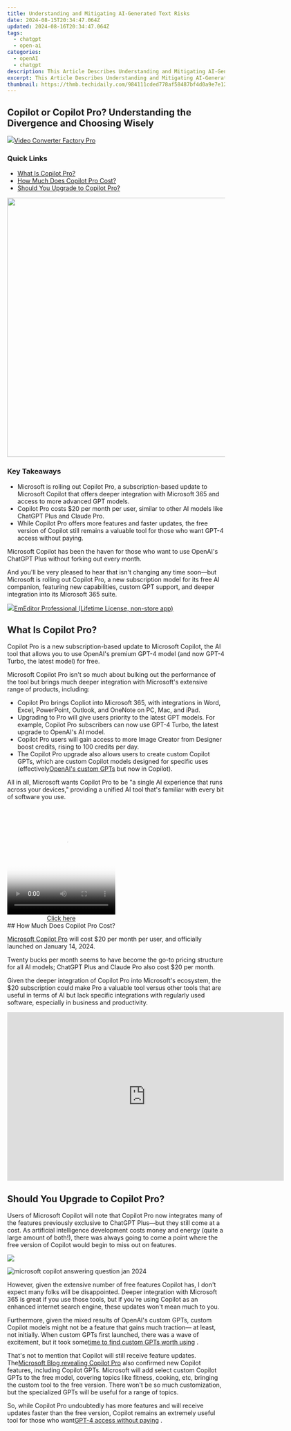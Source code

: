 ```yaml
---
title: Understanding and Mitigating AI-Generated Text Risks
date: 2024-08-15T20:34:47.064Z
updated: 2024-08-16T20:34:47.064Z
tags:
  - chatgpt
  - open-ai
categories:
  - openAI
  - chatgpt
description: This Article Describes Understanding and Mitigating AI-Generated Text Risks
excerpt: This Article Describes Understanding and Mitigating AI-Generated Text Risks
thumbnail: https://thmb.techidaily.com/984111cded778af58487bf4d0a9e7e12742129a74c44be61b9a0afddf486bcf9.jpg
---
```


## Copilot or Copilot Pro? Understanding the Divergence and Choosing Wisely

<!-- affiliate ads begin -->
<a href="https://secure.2checkout.com/order/checkout.php?PRODS=4537547&QTY=1&AFFILIATE=108875&CART=1"><img src="https://secure.avangate.com/images/merchant/4b0a0290ad7df100b77e86839989a75e/products/vcfpro.png" border="0">Video Converter Factory Pro</a>
<!-- affiliate ads end -->
### Quick Links

* [What Is Copilot Pro?](https://www.makeuseof.com/copilot-vs-copilot-pro/#what-is-copilot-pro)
* [How Much Does Copilot Pro Cost?](https://www.makeuseof.com/copilot-vs-copilot-pro/#how-much-does-copilot-pro-cost)
* [Should You Upgrade to Copilot Pro?](https://www.makeuseof.com/copilot-vs-copilot-pro/#should-you-upgrade-to-copilot-pro)

<!-- affiliate ads begin -->
<a href="https://appsumo.8odi.net/c/5597632/2087389/7443" target="_top" id="2087389"><img src="//a.impactradius-go.com/display-ad/7443-2087389" border="0" alt="" width="1200" height="600"/></a><img height="0" width="0" src="https://appsumo.8odi.net/i/5597632/2087389/7443" style="position:absolute;visibility:hidden;" border="0" />
<!-- affiliate ads end -->
### Key Takeaways

* Microsoft is rolling out Copilot Pro, a subscription-based update to Microsoft Copilot that offers deeper integration with Microsoft 365 and access to more advanced GPT models.
* Copilot Pro costs $20 per month per user, similar to other AI models like ChatGPT Plus and Claude Pro.
* While Copilot Pro offers more features and faster updates, the free version of Copilot still remains a valuable tool for those who want GPT-4 access without paying.

 Microsoft Copilot has been the haven for those who want to use OpenAI's ChatGPT Plus without forking out every month.

 And you'll be very pleased to hear that isn't changing any time soon—but Microsoft is rolling out Copilot Pro, a new subscription model for its free AI companion, featuring new capabilities, custom GPT support, and deeper integration into its Microsoft 365 suite.

<!-- affiliate ads begin -->
<a href="https://shop.emeditor.com/order/checkout.php?PRODS=4631722&QTY=1&AFFILIATE=108875&CART=1"><img src="https://www.emeditor.com/wp-content/uploads/2023/05/frontpage2-2048x588.webp" border="0">EmEditor Professional (Lifetime License, non-store app)</a>
<!-- affiliate ads end -->
## What Is Copilot Pro?

 Copilot Pro is a new subscription-based update to Microsoft Copilot, the AI tool that allows you to use OpenAI's premium GPT-4 model (and now GPT-4 Turbo, the latest model) for free.

 Microsoft Copilot Pro isn't so much about bulking out the performance of the tool but brings much deeper integration with Microsoft's extensive range of products, including:

* Copilot Pro brings Copliot into Microsoft 365, with integrations in Word, Excel, PowerPoint, Outlook, and OneNote on PC, Mac, and iPad.
* Upgrading to Pro will give users priority to the latest GPT models. For example, Copilot Pro subscribers can now use GPT-4 Turbo, the latest upgrade to OpenAI's AI model.
* Copilot Pro users will gain access to more Image Creator from Designer boost credits, rising to 100 credits per day.
* The Copilot Pro upgrade also allows users to create custom Copilot GPTs, which are custom Copilot models designed for specific uses (effectively[OpenAI's custom GPTs](https://www.makeuseof.com/how-use-create-a-gpt-to-create-a-customized-version-of-chatgpt/) but now in Copilot).

 All in all, Microsoft wants Copilot Pro to be "a single AI experience that runs across your devices," providing a unified AI tool that's familiar with every bit of software you use.

<!-- affiliate ads begin -->
<span id="1997795">
					<video width="250" height="250" style="cursor:pointer"
           poster="//a.impactradius-go.com/display-clicktoplayimage/1997795.jpeg"
           onclick="if(!this.playClicked){this.play();this.setAttribute('controls',true);this.playClicked=true;}">
	   <source src="//a.impactradius-go.com/display-ad/23621-1997795">
	   <img src="//a.impactradius-go.com/display-clicktoplayimage/1997795.jpeg" style="border: none; height: 100%; width: 100%; object-fit: contain">
	</video>
	<div style="width:250px;text-align:center"><a href="javascript:window.open(decodeURIComponent('https%3A%2F%2Fproteahair.pxf.io%2Fc%2F5597632%2F1997795%2F23621'), '_blank');void(0);">Click here</a></div>
</span>
<img height="0" width="0" src="https://imp.pxf.io/i/5597632/1997795/23621" style="position:absolute;visibility:hidden;" border="0" />
<!-- affiliate ads end -->
## How Much Does Copilot Pro Cost?

[Microsoft Copilot Pro](https://www.microsoft.com/en-us/store/b/copilotpro) will cost $20 per month per user, and officially launched on January 14, 2024.

 Twenty bucks per month seems to have become the go-to pricing structure for all AI models; ChatGPT Plus and Claude Pro also cost $20 per month.

 Given the deeper integration of Copilot Pro into Microsoft's ecosystem, the $20 subscription could make Pro a valuable tool versus other tools that are useful in terms of AI but lack specific integrations with regularly used software, especially in business and productivity.

<!-- affiliate ads begin -->
<a href="https://secure.2checkout.com/order/checkout.php?PRODS=2337838&QTY=1&AFFILIATE=108875&CART=1"><iframe width="640" height="390" src="https://www.youtube.com/embed/rzZwphIv4RM" title="APFill - Ink and Toner Coverage Calculator" frameborder="0" allow="accelerometer; autoplay; clipboard-write; encrypted-media; gyroscope; picture-in-picture; web-share" referrerpolicy="strict-origin-when-cross-origin" allowfullscreen></iframe></a>
<!-- affiliate ads end -->
## Should You Upgrade to Copilot Pro?

 Users of Microsoft Copilot will note that Copilot Pro now integrates many of the features previously exclusive to ChatGPT Plus—but they still come at a cost. As artificial intelligence development costs money and energy (quite a large amount of both!), there was always going to come a point where the free version of Copilot would begin to miss out on features.

<!-- affiliate ads begin -->
<a href="https://estore.winxdvd.com/order/checkout.php?PRODS=4612444&QTY=1&AFFILIATE=108875&CART=1"><img src="https://www.winxdvd.com/affiliate/new-banner/pt-728x90.jpg" border="0"></a>
<!-- affiliate ads end -->
![microsoft copilot answering question jan 2024](https://static1.makeuseofimages.com/wordpress/wp-content/uploads/2024/01/microsoft-copilot-answering-question-jan-2024.jpg)

 However, given the extensive number of free features Copilot has, I don't expect many folks will be disappointed. Deeper integration with Microsoft 365 is great if you use those tools, but if you're using Copilot as an enhanced internet search engine, these updates won't mean much to you.

 Furthermore, given the mixed results of OpenAI's custom GPTs, custom Copilot models might not be a feature that gains much traction— at least, not initially. When custom GPTs first launched, there was a wave of excitement, but it took some[time to find custom GPTs worth using](https://www.makeuseof.com/best-custom-gpts/) .

 That's not to mention that Copilot will still receive feature updates. The[Microsoft Blog revealing Copilot Pro](https://blogs.microsoft.com/blog/2024/01/15/bringing-the-full-power-of-copilot-to-more-people-and-businesses/) also confirmed new Copilot features, including Copilot GPTs. Microsoft will add select custom Copilot GPTs to the free model, covering topics like fitness, cooking, etc, bringing the custom tool to the free version. There won't be so much customization, but the specialized GPTs will be useful for a range of topics.

 So, while Copilot Pro undoubtedly has more features and will receive updates faster than the free version, Copilot remains an extremely useful tool for those who want[GPT-4 access without paying](https://www.makeuseof.com/ways-access-gpt-4-free/) .


<ins class="adsbygoogle"
     style="display:block"
     data-ad-format="autorelaxed"
     data-ad-client="ca-pub-7571918770474297"
     data-ad-slot="1223367746"></ins>



<ins class="adsbygoogle"
     style="display:block"
     data-ad-client="ca-pub-7571918770474297"
     data-ad-slot="8358498916"
     data-ad-format="auto"
     data-full-width-responsive="true"></ins>


